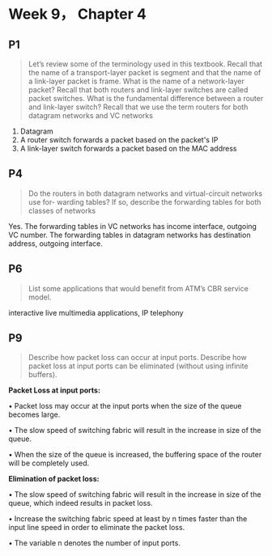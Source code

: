 # Week 9， Chapter 4



## P1

> Let’s review some of the terminology used in this textbook. Recall that the name of a transport-layer packet is segment and that the name of a link-layer packet is frame. What is the name of a network-layer packet? Recall that both routers and link-layer switches are called packet switches. What is the fundamental difference between a router and link-layer switch? Recall that we use the term routers for both datagram networks and VC networks

1. Datagram
2. A router switch forwards a packet based on the packet's IP
3. A link-layer switch forwards a packet based on the MAC address



## P4

> Do the routers in both datagram networks and virtual-circuit networks use for- warding tables? If so, describe the forwarding tables for both classes of networks

Yes. The forwarding tables in VC networks has income interface, outgoing VC number. The forwarding tables in datagram networks has destination address, outgoing interface.



## P6

> List some applications that would benefit from ATM’s CBR service model.

interactive live multimedia applications, IP telephony



## P9

>  Describe how packet loss can occur at input ports. Describe how packet loss at input ports can be eliminated (without using infinite buffers).

**Packet Loss at input ports:**

• Packet loss may occur at the input ports when the size of the queue becomes large.

• The slow speed of switching fabric will result in the increase in size of the queue.

• When the size of the queue is increased, the buffering space of the router will be completely used.

**Elimination of packet loss:**

• The slow speed of switching fabric will result in the increase in size of the queue, which indeed results in packet loss.

• Increase the switching fabric speed at least by n times faster than the input line speed in order to eliminate the packet loss.

• The variable n denotes the number of input ports.
